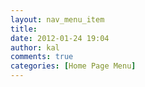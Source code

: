 ```yaml
---
layout: nav_menu_item
title: 
date: 2012-01-24 19:04
author: kal
comments: true
categories: [Home Page Menu]
---
```

 

